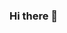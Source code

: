 ### Hi there 👋

<!--
**James-Gamboa/James-Gamboa** is a ✨ _special_ ✨ repository because its `README.md` (this file) appears on your GitHub profile.

Here are some ideas to get you started:

- 🔭 I’m currently working on ...
- 🌱 I’m currently learning ...
- 👯 I’m looking to collaborate on ...
- 🤔 I’m looking for help with ...
- 💬 Ask me about ...![200](https://user-images.githubusercontent.com/89418909/170891633-18d8edb3-0985-4761-a05b-4ff5fd0f1bdf.gif)

- 📫 How to reach me: ...
- 😄 Pronouns: ...
- ⚡ Fun fact: ...
-->

